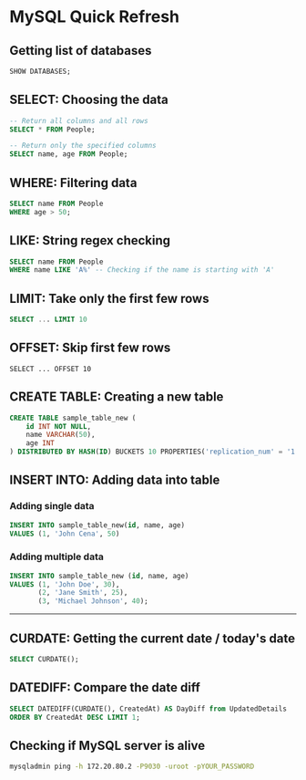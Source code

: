 # MySQL Quick Refresh

## Getting list of databases
```sql
SHOW DATABASES;
```

## SELECT: Choosing the data
```sql
-- Return all columns and all rows
SELECT * FROM People;

-- Return only the specified columns
SELECT name, age FROM People;
```

## WHERE: Filtering data
```sql
SELECT name FROM People
WHERE age > 50;
```

## LIKE: String regex checking
```sql
SELECT name FROM People
WHERE name LIKE 'A%' -- Checking if the name is starting with 'A'
```


## LIMIT: Take only the first few rows
```sql
SELECT ... LIMIT 10
```

## OFFSET: Skip first few rows
```sq
SELECT ... OFFSET 10
```

## CREATE TABLE: Creating a new table
```sql
CREATE TABLE sample_table_new (
    id INT NOT NULL,
    name VARCHAR(50),
    age INT
) DISTRIBUTED BY HASH(ID) BUCKETS 10 PROPERTIES('replication_num' = '1');
```

## INSERT INTO: Adding data into table
### Adding single data
```sql
INSERT INTO sample_table_new(id, name, age)
VALUES (1, 'John Cena', 50)
```

### Adding multiple data
```sql
INSERT INTO sample_table_new (id, name, age)
VALUES (1, 'John Doe', 30),
       (2, 'Jane Smith', 25),
       (3, 'Michael Johnson', 40);
```

---

## CURDATE: Getting the current date / today's date
```sql
SELECT CURDATE();
```

## DATEDIFF: Compare the date diff
```sql
SELECT DATEDIFF(CURDATE(), CreatedAt) AS DayDiff from UpdatedDetails
ORDER BY CreatedAt DESC LIMIT 1;
```

## Checking if MySQL server is alive
```bash
mysqladmin ping -h 172.20.80.2 -P9030 -uroot -pYOUR_PASSWORD
```
